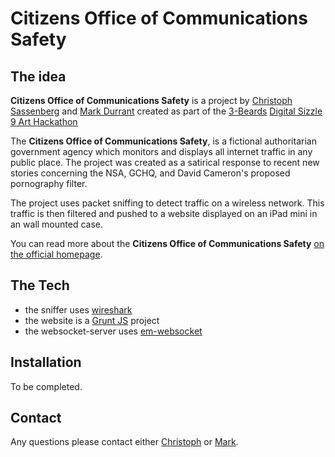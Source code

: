 # Citizens Office of Communications Safety

## The idea
**Citizens Office of Communications Safety** is a project by [Christoph Sassenberg](https://twitter.com/defsprite) and [Mark Durrant](https://twitter.com/M6_D6) created as part of the [3-Beards](http://www.3-beards.com/) [Digital Sizzle 9 Art Hackathon](http://techcitynews.com/event/digital-sizzle-9-art-hackathon/)

The **Citizens Office of Communications Safety**, is a fictional authoritarian government agency which monitors and displays all internet traffic in any public place. The project was created as a satirical response to recent new stories concerning the  NSA, GCHQ, and David Cameron's proposed pornography filter.

The project uses packet sniffing to detect traffic on a wireless network. This traffic is then filtered and pushed to a website displayed on an iPad mini in an wall mounted case.

You can read more about the **Citizens Office of Communications Safety** [on the official homepage](http://citizens-office-of-communications-safety.com).

## The Tech
* the sniffer uses [wireshark](http://www.wireshark.org/)
* the website is a [Grunt JS](http://gruntjs.com/) project
* the websocket-server uses [em-websocket](http://github.com/igrigorik/em-websocket)

## Installation
To be completed.

## Contact
Any questions please contact either [Christoph](https://twitter.com/defsprite) or [Mark](https://twitter.com/M6_D6).